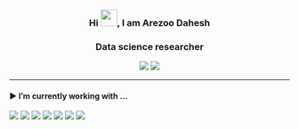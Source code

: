 ### <div align="center">Hi <img src="https://raw.githubusercontent.com/MartinHeinz/MartinHeinz/master/wave.gif" width=30px, height=30px />, I am Arezoo Dahesh</div>

### <div align="center">Data science researcher</div>
<div align="center">
<a href="https://www.kaggle.com/arezoodahesh" align="center"><img src="https://img.shields.io/badge/Kaggle-20BEFF?style=for-the-badge&logo=Kaggle&logoColor=white"/></a>
<a href="https://www.linkedin.com/in/arezoo-dahesh" align="center"><img src="https://img.shields.io/badge/linkedin-%230077B5.svg?style=for-the-badge&logo=linkedin&logoColor=white"/></a>
</div>
<div align="center">
<img src="https://komarev.com/ghpvc/?username=Arezoo-Dahesh&style=flat-square&color=blue" alt=""/>
</div>

---

#### ▶ I’m currently working with ...
<div>
<img src="https://img.shields.io/badge/python-3670A0?style=for-the-badge&logo=python&logoColor=ffdd54"/>
<img src="https://img.shields.io/badge/numpy-%23013243.svg?style=for-the-badge&logo=numpy&logoColor=white"/>
<img src="https://img.shields.io/badge/pandas-%23150458.svg?style=for-the-badge&logo=pandas&logoColor=white"/>
<img src="https://img.shields.io/badge/Plotly-%233F4F75.svg?style=for-the-badge&logo=plotly&logoColor=white"/>
<img src="https://img.shields.io/badge/scikit--learn-%23F7931E.svg?style=for-the-badge&logo=scikit-learn&logoColor=white"/>
<img src="https://img.shields.io/badge/TensorFlow-%23FF6F00.svg?style=for-the-badge&logo=TensorFlow&logoColor=white"/>
<img src="https://img.shields.io/badge/Keras-%23D00000.svg?style=for-the-badge&logo=Keras&logoColor=white"/>
</div>

<!--
**Arezoo-Dahesh/Arezoo-Dahesh** is a ✨ _special_ ✨ repository because its `README.md` (this file) appears on your GitHub profile.

Here are some ideas to get you started:

- 🔭 I’m currently working on ...
- 🌱 I’m currently learning ...
- 👯 I’m looking to collaborate on ...
- 🤔 I’m looking for help with ...
- 💬 Ask me about ...
- 📫 How to reach me: ...
- 😄 Pronouns: ...
- ⚡ Fun fact: ...
-->
